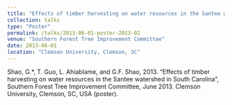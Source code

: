 ```yaml
---
title: "Effects of timber harvesting on water resources in the Santee watershed in South Carolina"
collection: talks
type: "Poster"
permalink: /talks/2013-06-01-poster-2013-02
venue: "Southern Forest Tree Improvement Committee"
date: 2013-06-01
location: "Clemson University, Clemson, SC"
---
```


Shao, G.*, T. Guo, L. Ahiablame, and G.F. Shao, 2013. “Effects of timber harvesting on water resources in the Santee watershed in South Carolina”, Southern Forest Tree Improvement Committee, June 2013. Clemson University, Clemson, SC, USA (poster).
